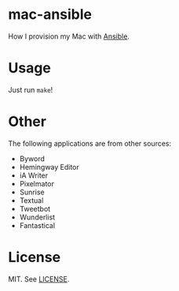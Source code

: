 # mac-ansible

How I provision my Mac with [Ansible](http://www.ansible.com/home).

# Usage

Just run `make`!

# Other

The following applications are from other sources:

* Byword
* Hemingway Editor
* iA Writer
* Pixelmator
* Sunrise
* Textual
* Tweetbot
* Wunderlist
* Fantastical

# License

MIT. See [LICENSE](LICENSE).
